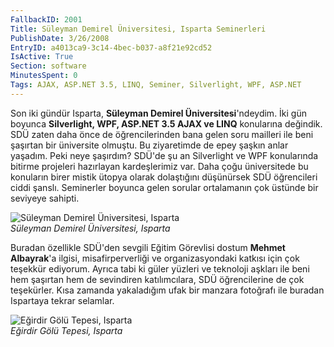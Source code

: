 ```yaml
---
FallbackID: 2001
Title: Süleyman Demirel Üniversitesi, Isparta Seminerleri
PublishDate: 3/26/2008
EntryID: a4013ca9-3c14-4bec-b037-a8f21e92cd52
IsActive: True
Section: software
MinutesSpent: 0
Tags: AJAX, ASP.NET 3.5, LINQ, Seminer, Silverlight, WPF, ASP.NET
---
```

Son iki gündür Isparta, **Süleyman Demirel Üniversitesi**'ndeydim. İki
gün boyunca **Silverlight, WPF, ASP.NET 3.5 AJAX ve LINQ** konularına
değindik. SDÜ zaten daha önce de öğrencilerinden bana gelen soru
mailleri ile beni şaşırtan bir üniversite olmuştu. Bu ziyaretimde de
epey şaşkın anlar yaşadım. Peki neye şaşırdım? SDÜ'de şu an Silverlight
ve WPF konularında bitirme projeleri hazırlayan kardeşlerimiz var. Daha
çoğu üniversitede bu konuların birer mistik ütopya olarak dolaştığını
düşünürsek SDÜ öğrencileri ciddi şanslı. Seminerler boyunca gelen
sorular ortalamanın çok üstünde bir seviyeye sahipti.

![Süleyman Demirel Üniversitesi,
Isparta](http://cdn.daron.yondem.com/assets/2001/25032008_1.jpg)\
*Süleyman Demirel Üniversitesi, Isparta*

Buradan özellikle SDÜ'den sevgili Eğitim Görevlisi dostum **Mehmet
Albayrak**'a ilgisi, misafirperverliği ve organizasyondaki katkısı için
çok teşekkür ediyorum. Ayrıca tabi ki güler yüzleri ve teknoloji aşkları
ile beni hem şaşırtan hem de sevindiren katılımcılara, SDÜ öğrencilerine
de çok teşekürler. Kısa zamanda yakaladığım ufak bir manzara fotoğrafı
ile buradan Ispartaya tekrar selamlar.

![Eğirdir Gölü Tepesi,
Isparta](http://cdn.daron.yondem.com/assets/2001/25032008_2.jpg)\
*Eğirdir Gölü Tepesi, Isparta*


